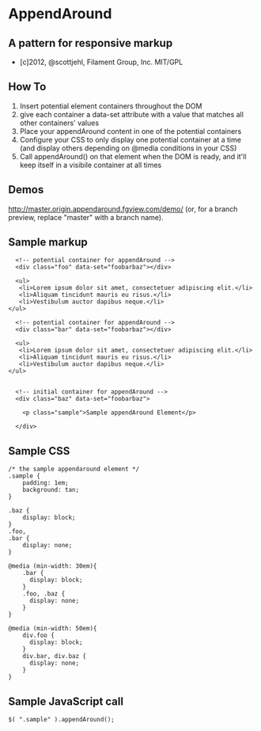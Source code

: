 # AppendAround

## A pattern for responsive markup

- [c]2012, @scottjehl, Filament Group, Inc. MIT/GPL 

## How To

1. Insert potential element containers throughout the DOM
1. give each container a data-set attribute with a value that matches all other containers' values
1. Place your appendAround content in one of the potential containers
1. Configure your CSS to only display one potential container at a time (and display others depending on @media conditions in your CSS)
1. Call appendAround() on that element when the DOM is ready, and it'll keep itself in a visibile container at all times

## Demos

http://master.origin.appendaround.fgview.com/demo/ (or, for a branch preview, replace "master" with a branch name).

## Sample markup

	  <!-- potential container for appendAround -->
	  <div class="foo" data-set="foobarbaz"></div>
  
	  <ul>
	   <li>Lorem ipsum dolor sit amet, consectetuer adipiscing elit.</li>
	   <li>Aliquam tincidunt mauris eu risus.</li>
	   <li>Vestibulum auctor dapibus neque.</li>
    </ul>
  
	  <!-- potential container for appendAround -->
	  <div class="bar" data-set="foobarbaz"></div>
  
	  <ul>
	   <li>Lorem ipsum dolor sit amet, consectetuer adipiscing elit.</li>
	   <li>Aliquam tincidunt mauris eu risus.</li>
	   <li>Vestibulum auctor dapibus neque.</li>
	</ul>
  
    
	  <!-- initial container for appendAround -->
	  <div class="baz" data-set="foobarbaz">
  
	    <p class="sample">Sample appendAround Element</p>
  
	  </div>

## Sample CSS

   	/* the sample appendaround element */
	.sample {
		padding: 1em;
		background: tan;
	}
  
	.baz {
		display: block;
	}
	.foo,
	.bar {
		display: none; 
	}
  
	@media (min-width: 30em){
		.bar {
		  display: block;
		}
		.foo, .baz {
		  display: none; 
		}
	}
  
	@media (min-width: 50em){
		div.foo {
		  display: block;
		}
		div.bar, div.baz {
		  display: none; 
		}
	}


## Sample JavaScript call

    $( ".sample" ).appendAround();
